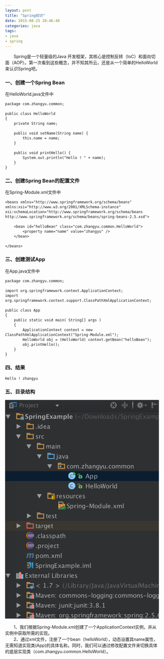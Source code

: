 ```yaml
---
layout: post
title: "Spring初识"
date: 2015-08-25 20:46:40
categories: java
tags: 
- java
- spring
---
```

　　Spring是一个轻量级的Java 开发框架，其核心是控制反转（IoC）和面向切面（AOP）。第一次看到这些概念，并不知其所云，还是从一个简单的HelloWorld来认识Spring吧。
### 一、创建一个Spring Bean

在HelloWorld.java文件中

	package com.zhangyu.common;

	public class HelloWorld 
	{
		private String name;
	
		public void setName(String name) {
			this.name = name;
		}
	
		public void printHello() {
			System.out.println("Hello ! " + name);
		}
	}
	
### 二、创建Spring Bean的配置文件
在Spring-Module.xml文件中

	<beans xmlns="http://www.springframework.org/schema/beans"
	xmlns:xsi="http://www.w3.org/2001/XMLSchema-instance"
	xsi:schemaLocation="http://www.springframework.org/schema/beans
	http://www.springframework.org/schema/beans/spring-beans-2.5.xsd">

		<bean id="helloBean" class="com.zhangyu.common.HelloWorld">
			<property name="name" value="zhangyu" />
		</bean>
	
	</beans>
	
### 三、创建测试App
在App.java文件中

	package com.zhangyu.common;
	
	import org.springframework.context.ApplicationContext;
	import org.springframework.context.support.ClassPathXmlApplicationContext;
	
	public class App 
	{
	    public static void main( String[] args )
	    {
	    	ApplicationContext context = new ClassPathXmlApplicationContext("Spring-Module.xml");	 
	        HelloWorld obj = (HelloWorld) context.getBean("helloBean");
	        obj.printHello();	       
	    }
	}
	
### 四、结果
	Hello ! zhangyu
	
### 五、目录结构
![](/assets/img/2015/spring-helloworld.png)

　　1、我们根据Spring-Module.xml创建了一个ApplicationContext实例，并从实例中获取所需的实现。<br>
　　2、通过xml文件，注册了一个bean（helloWorld），动态设置其name属性，无需知道实现类(App)的具体名称。同时，我们可以通过修改配置文件来切换具体的底层实现类（com.zhangyu.common.HelloWorld）。
	


